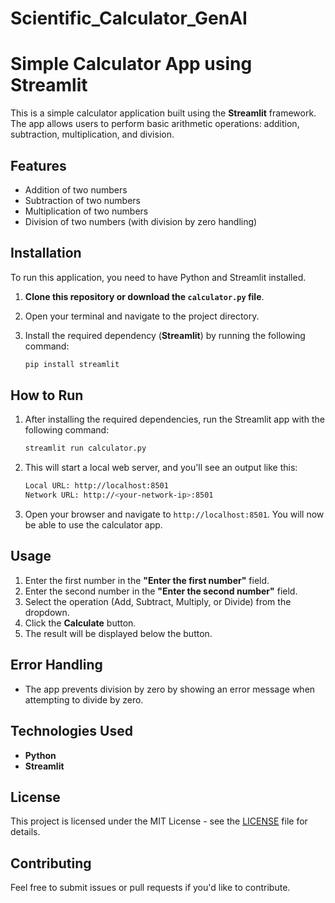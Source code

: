 # Scientific_Calculator_GenAI

# Simple Calculator App using Streamlit

This is a simple calculator application built using the **Streamlit** framework. The app allows users to perform basic arithmetic operations: addition, subtraction, multiplication, and division.

## Features

- Addition of two numbers
- Subtraction of two numbers
- Multiplication of two numbers
- Division of two numbers (with division by zero handling)

## Installation

To run this application, you need to have Python and Streamlit installed.

1. **Clone this repository or download the `calculator.py` file**.
2. Open your terminal and navigate to the project directory.
3. Install the required dependency (**Streamlit**) by running the following command:

    ```bash
    pip install streamlit
    ```

## How to Run

1. After installing the required dependencies, run the Streamlit app with the following command:

    ```bash
    streamlit run calculator.py
    ```

2. This will start a local web server, and you'll see an output like this:

    ```bash
    Local URL: http://localhost:8501
    Network URL: http://<your-network-ip>:8501
    ```

3. Open your browser and navigate to `http://localhost:8501`. You will now be able to use the calculator app.

## Usage

1. Enter the first number in the **"Enter the first number"** field.
2. Enter the second number in the **"Enter the second number"** field.
3. Select the operation (Add, Subtract, Multiply, or Divide) from the dropdown.
4. Click the **Calculate** button.
5. The result will be displayed below the button.

## Error Handling

- The app prevents division by zero by showing an error message when attempting to divide by zero.

## Technologies Used

- **Python**
- **Streamlit**

## License

This project is licensed under the MIT License - see the [LICENSE](LICENSE) file for details.

## Contributing

Feel free to submit issues or pull requests if you'd like to contribute.

